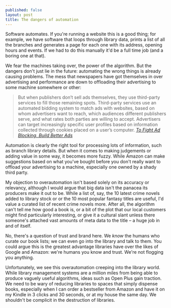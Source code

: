 ```yaml
---
published: false
layout: post
title: The dangers of automation
---
```


Software automates. If you're running a website this is a good thing; for example, we have software that loops through library data, prints a list of all the branches and generates a page for each one with its address, opening hours and events. If we had to do this manually it'd be a full time job (and a boring one at that).

We fear the machines taking over, the power of the algorithm. But the dangers don't just lie in the future: automating the wrong things is already causing problems. The mess that newspapers have got themselves in over advertising and performance are down to offloading their advertising to some machine somewhere or other:

> But when publishers don’t sell ads themselves, they use third-party services to fill those remaining spots. Third-party services use an automated bidding system to match ads with websites, based on whom advertisers want to reach, which audiences different publishers serve, and what rates both parties are willing to accept. Advertisers can target increasingly specific user profiles based on information collected through cookies placed on a user’s computer. <cite>[To Fight Ad Blocking, Build Better Ads](http://niemanreports.org/articles/to-fight-ad-blocking-build-better-ads/)</cite>

Automation is clearly the right tool for processing lots of information, such as branch library details. But when it comes to making judgements or adding value in some way, it becomes more fuzzy. While Amazon can make suggestions based on what you've bought before you don't really want to offload your advertising to a machine, especially one owned by a shady third party.

My objection to overautomation isn't based solely on its accuracy or relevancy, although I would argue that big data isn't the panacea its producers make it out to be. While a list of, say, the 10 latest crime novels added to library stock or or the 10 most popular fantasy titles are useful, I'd value a curated list of recent crime novels more. After all, the algorithm can't tell me how good a book is, or a bit of the plot that our local customers might find particularly interesting, or give it a cultural slant unless there someone's attached vast amounts of meta data to the title &#8211; a huge job in and of itself.

No, there's a question of trust and brand here. We _know_ the humans who curate our book lists; we can even go into the library and talk to them. You could argue this is the greatest advantage libraries have over the likes of Google and Amazon: we're humans you know and trust. We're not flogging you anything.

Unfortunately, we see this overautomation creeping into the library world. While library management systems are a million miles from being able to produce vaguely useful algorithms, ideas such as Open Plus gain traction. We need to be wary of reducing libraries to spaces that simply dispense books, especially when I can order a bestseller from Amazon and have it on my Kindle in 3 clicks and 30 seconds, or at my house the same day. We shouldn't be complicit in the destruction of libraries.



